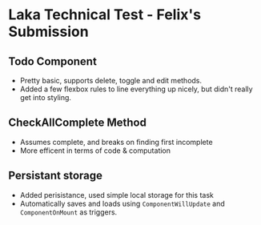 # Laka Technical Test - Felix's Submission

## Todo Component
- Pretty basic, supports delete, toggle and edit methods.
- Added a few flexbox rules to line everything up nicely, but didn't really get into styling.

## CheckAllComplete Method
- Assumes complete, and breaks on finding first incomplete
- More efficent in terms of code & computation 

## Persistant storage
- Added perisistance, used simple local storage for this task
- Automatically saves and loads using `ComponentWillUpdate` and `ComponentOnMount` as triggers.
